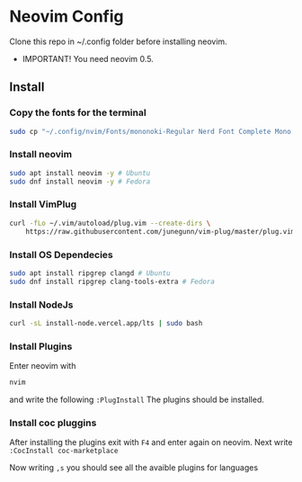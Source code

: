 # Neovim Config
Clone this repo in ~/.config folder before installing neovim.
* IMPORTANT! You need neovim 0.5.

## Install

### Copy the fonts for the terminal
``` bash
sudo cp "~/.config/nvim/Fonts/mononoki-Regular Nerd Font Complete Mono.ttf" "/usr/share/fonts/mononoki-Regular Nerd Font Complete Mono.ttf"
```

### Install neovim
``` bash
sudo apt install neovim -y # Ubuntu
sudo dnf install neovim -y # Fedora
```

### Install VimPlug
```bash
curl -fLo ~/.vim/autoload/plug.vim --create-dirs \
    https://raw.githubusercontent.com/junegunn/vim-plug/master/plug.vim
```

### Install OS Dependecies
```bash
sudo apt install ripgrep clangd # Ubuntu
sudo dnf install ripgrep clang-tools-extra # Fedora
```

### Install NodeJs
```bash
curl -sL install-node.vercel.app/lts | sudo bash
```
### Install Plugins
Enter neovim with
```bash
nvim
```
and write the following `:PlugInstall`
The plugins should be installed.

### Install coc pluggins
After installing the plugins exit with `F4` and enter again on neovim.
Next write `:CocInstall coc-marketplace`

Now writing `,s` you should see all the avaible plugins for languages

